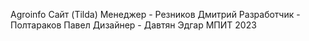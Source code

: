 Agroinfo
Сайт (Tilda)
Менеджер - Резников Дмитрий  Разработчик - Полтараков Павел  Дизайнер - Давтян Эдгар
МПИТ 2023
